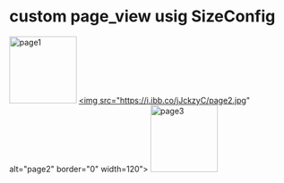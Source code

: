 # custom page_view usig SizeConfig

<a href="https://ibb.co/N35FwCf"><img src="https://i.ibb.co/Dbh13Wm/page1.jpg" alt="page1" border="0" width=120></a>
<a href="https://ibb.co/8YWgbry"><img src="https://i.ibb.co/jJckzyC/page2.jpg" alt="page2" border="0" width=120"></a>
<a href="https://ibb.co/BHpgT7J"><img src="https://i.ibb.co/5X05sz3/page3.jpg" alt="page3" border="0" width=120 ></a>
